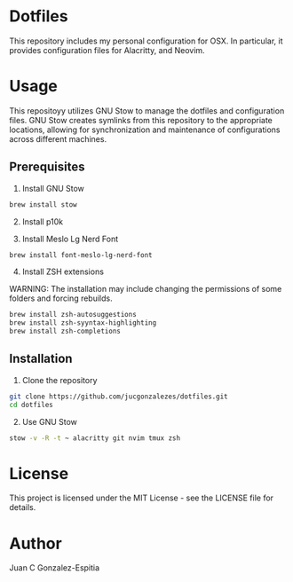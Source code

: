 # Dotfiles

This repository includes my personal configuration for OSX. In
particular, it provides configuration files for Alacritty, and Neovim.

# Usage

This repositoyy utilizes GNU Stow to manage the dotfiles and configuration
files. GNU Stow creates symlinks from this repository to the appropriate
locations, allowing for synchronization and maintenance of configurations
across different machines.

## Prerequisites

1. Install GNU Stow

```bash
brew install stow
```

2. Install p10k

3. Install Meslo Lg Nerd Font

```bash
brew install font-meslo-lg-nerd-font
```

4. Install ZSH extensions

WARNING: The installation may include changing the permissions of some folders
and forcing rebuilds.

```bash
brew install zsh-autosuggestions
brew install zsh-syyntax-highlighting
brew install zsh-completions
```

## Installation

1. Clone the repository

```bash
git clone https://github.com/jucgonzalezes/dotfiles.git
cd dotfiles
```

2. Use GNU Stow

```bash
stow -v -R -t ~ alacritty git nvim tmux zsh
```

# License

This project is licensed under the MIT License - see the LICENSE file for details.

# Author

Juan C Gonzalez-Espitia
